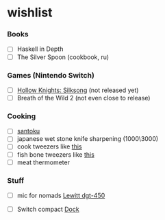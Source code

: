 # wishlist
### Books

- [ ] Haskell in Depth
- [ ] The Silver Spoon (cookbook, ru)

### Games (Nintendo Switch)

- [ ] [Hollow Knights: Silksong](https://hollowknightsilksong.com/) (not released yet)
- [ ] Breath of the Wild 2 (not even close to release)

### Cooking

- [ ] [santoku](https://en.wikipedia.org/wiki/Santoku)
- [ ] japanese wet stone knife sharpening (1000\3000)
- [ ] cook tweezers like [this](https://www.amazon.com/Rivoean-Tweezers-Culinary-Stainless-Precision/dp/B0799NTCM3?ref_=fsclp_pl_dp_3)
- [ ] fish bone tweezers like [this](https://www.amazon.com/Kwizing-MADE-JAPAN-Tweezers-GLOBAL/dp/B01M8FHKOS?ref_=fsclp_pl_dp_4)
- [ ] meat thermometer

### Stuff

- [ ] mic for nomads [Lewitt dgt-450](https://www.lewitt-audio.com/microphones/dgt-digital/dgt-450)
- [ ] Switch compact [Dock](https://www.kickstarter.com/projects/humanthings/genki-covert-dock/description)

